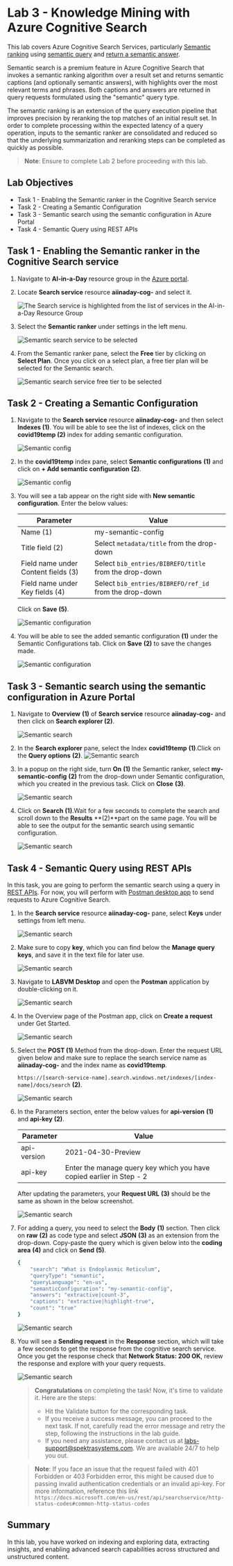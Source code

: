 # Lab 3 - Knowledge Mining with Azure Cognitive Search

This lab covers Azure Cognitive Search Services, particularly [Semantic ranking](https://docs.microsoft.com/en-us/azure/search/semantic-ranking) using [semantic query](https://docs.microsoft.com/en-us/azure/search/semantic-how-to-query-request?tabs=semanticConfiguration%2Cportal#create-a-semantic-configuration) and [return a semantic answer](https://docs.microsoft.com/en-us/azure/search/semantic-answers?tabs=semanticConfiguration).

Semantic search is a premium feature in Azure Cognitive Search that invokes a semantic ranking algorithm over a result set and returns semantic captions (and optionally semantic answers), with highlights over the most relevant terms and phrases. Both captions and answers are returned in query requests formulated using the "semantic" query type.

The semantic ranking is an extension of the query execution pipeline that improves precision by reranking the top matches of an initial result set. In order to complete processing within the expected latency of a query operation, inputs to the semantic ranker are consolidated and reduced so that the underlying summarization and reranking steps can be completed as quickly as possible.

>**Note**: Ensure to complete Lab 2 before proceeding with this lab.

## Lab Objectives

- Task 1 - Enabling the Semantic ranker in the Cognitive Search service
- Task 2 - Creating a Semantic Configuration
- Task 3 - Semantic search using the semantic configuration in Azure Portal
- Task 4 - Semantic Query using REST APIs

## Task 1 - Enabling the Semantic ranker in the Cognitive Search service

1. Navigate to **AI-in-a-Day** resource group in the [Azure portal](https://portal.azure.com).

2. Locate **Search service** resource **aiinaday-cog-<inject key="DeploymentID" enableCopy="false"/>** and select it.

   ![The Search service is highlighted from the list of services in the AI-in-a-Day Resource Group](media/select-azure-search-service1.png)
   
3. Select the **Semantic ranker** under settings in the left menu.

   ![Semantic search service to be selected](media/lab2b-ssp1.png)
   
4. From the Semantic ranker pane, select the **Free** tier by clicking on **Select Plan**. Once you click on a select plan, a free tier plan will be selected for the Semantic search.

   ![Semantic search service free tier to be selected](media/L3T1S4.png)
   
## Task 2 - Creating a Semantic Configuration

1. Navigate to the **Search service** resource **aiinaday-cog-<inject key="DeploymentID" enableCopy="false"/>** and then select **Indexes (1)**. You will be able to see the list of indexes, click on the **covid19temp (2)** index for adding semantic configuration.

   ![Semantic config](media/AI4.png)
   
2. In the **covid19temp** index pane, select **Semantic configurations** **(1)** and click on **+ Add semantic configuration** **(2)**.

   ![Semantic config](media/lab2b-add-sc.png)

3. You will see a tab appear on the right side with **New semantic configuration**. Enter the below values:

    | Parameter                   | Value                                        |
    | --------------------------- | -------------------------------------------- |
    | Name (1)                    | my-semantic-config                           |
    | Title field (2)             | Select `metadata/title` from the drop-down   |
    | Field name under Content fields (3) | Select `bib_entries/BIBREFO/title` from the drop-down |
    | Field name under Key fields (4)    | Select `bib_entries/BIBREFO/ref_id` from the drop-down |
  
   Click on **Save** **(5)**.
  
   ![Semantic configuration](media/lab2b-new-sc.png)
  
4. You will be able to see the added semantic configuration **(1)** under the Semantic Configurations tab. Click on **Save** **(2)** to save the changes made.

   ![Semantic configuration](media/lab2b-save-sc.png)

## Task 3 - Semantic search using the semantic configuration in Azure Portal

1. Navigate to **Overview** **(1)** of **Search service** resource **aiinaday-cog-<inject key="DeploymentID" enableCopy="false"/>** and then click on **Search explorer (2)**.

   ![Semantic search](media/lab2b-ssp3.png)
   
2. In the **Search explorer** pane, select the Index **covid19temp** **(1)**.Click on the **Query options** **(2)**.
  ![Semantic search](media/L3T3S2.png)

3. In a popup on the right side, turn **On** **(1)** the Semantic ranker, select **my-semantic-config** **(2)** from the drop-down under Semantic configuration, which you created in the previous task. Click on **Close** **(3)**. 

   ![Semantic search](media/L3T3S3.png)
   
4. Click on **Search** **(1)**.Wait for a few seconds to complete the search and scroll down to the **Results** **(2)**part on the same page. You will be able to see the output for the semantic search using semantic configuration.

   ![Semantic search](media/L3T3S4.png)
   
## Task 4 - Semantic Query using REST APIs

In this task, you are going to perform the semantic search using a query in [REST APIs](https://docs.microsoft.com/en-us/azure/search/search-get-started-rest). For now, you will perform with [Postman desktop app](https://www.getpostman.com/) to send requests to Azure Cognitive Search.

1. In the **Search service** resource **aiinaday-cog-<inject key="DeploymentID" enableCopy="false"/>** pane, select **Keys** under settings from left menu.

   ![Semantic search](media/lab2b-ssp9.png)
   
2. Make sure to copy **key**, which you can find below the **Manage query keys**, and save it in the text file for later use.

   ![Semantic search](media/lab2b-ssp10.png)
   
3. Navigate to **LABVM Desktop** and open the **Postman** application by double-clicking on it.

   ![Semantic search](media/lab2b-ssp11.png)
   
4. In the Overview page of the Postman app, click on **Create a request** under Get Started.

   ![Semantic search](media/lab2b-ssp12.png)
   
5. Select the **POST (1)** Method from the drop-down. Enter the request URL given below and make sure to replace the search service name as **aiinaday-cog-<inject key="DeploymentID" enableCopy="false"/>** and the index name as **covid19temp**.

   `https://[search-service-name].search.windows.net/indexes/[index-name]/docs/search` **(2)**.
   
   ![Semantic search](media/lab2b-ssp13.png)

6. In the Parameters section, enter the below values for **api-version** **(1)** and **api-key** **(2)**.

    | Parameter           | Value                                        |
    | --------------------| -------------------------------------------- |
    | api-version         | 2021-04-30-Preview                           |
    | api-key             | Enter the manage query key which you have copied earlier in Step - 2    |
   
   After updating the parameters, your **Request URL** **(3)** should be the same as shown in the below screenshot.
   
   ![Semantic search](media/lab2b-ssp14.png)

7. For adding a query, you need to select the **Body** **(1)** section. Then click on **raw** **(2)** as code type and select **JSON** **(3)** as an extension from the drop-down. Copy-paste the query which is given below into the **coding area** **(4)** and click on **Send** **(5)**.

   ```bash
   {
       "search": "What is Endoplasmic Reticulum",
       "queryType": "semantic",
       "queryLanguage": "en-us",
       "semanticConfiguration": "my-semantic-config",
       "answers": "extractive|count-3",
       "captions": "extractive|highlight-true",
       "count": "true"
   }
   ```
   
   ![Semantic search](media/newlatest15.png)
   
8. You will see a **Sending request** in the **Response** section, which will take a few seconds to get the response from the cognitive search service. Once you get the response check that **Network Status: 200 OK**, review the response and explore with your query requests.

   ![Semantic search](media/lab2b-ssp16.png)

   <validation step="5f84e298-cac3-40e0-aad7-2eea5eefe286" />

    > **Congratulations** on completing the task! Now, it's time to validate it. Here are the steps:
    > - Hit the Validate button for the corresponding task.
    > - If you receive a success message, you can proceed to the next task. If not, carefully read the error message and retry the step, following the instructions in the lab guide.
    > - If you need any assistance, please contact us at labs-support@spektrasystems.com. We are available 24/7 to help you out.


   >**Note**: If you face an issue that the request failed with 401 Forbidden or 403 Forbidden error, this might be caused due to passing invalid authentication credentials or an invalid api-key. For more information, reference this link ```https://docs.microsoft.com/en-us/rest/api/searchservice/http-status-codes#common-http-status-codes```

## Summary

In this lab, you have worked on indexing and exploring data, extracting insights, and enabling advanced search capabilities across structured and unstructured content.
